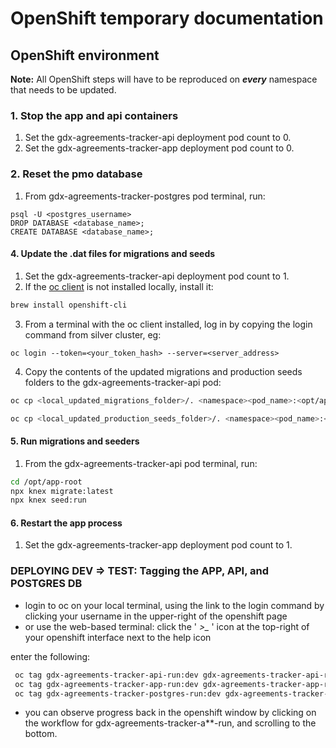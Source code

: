 # OpenShift temporary documentation

## OpenShift environment
**Note:** All OpenShift steps will have to be reproduced on ***every*** namespace that needs to be updated.
### 1. Stop the app and api containers
1. Set the gdx-agreements-tracker-api deployment pod count to 0.
2. Set the gdx-agreements-tracker-app deployment pod count to 0.
### 2. Reset the pmo database
1. From gdx-agreements-tracker-postgres pod terminal, run:
```postgres
psql -U <postgres_username>
DROP DATABASE <database_name>;
CREATE DATABASE <database_name>;
```

#### 4. Update the .dat files for migrations and seeds
1. Set the gdx-agreements-tracker-api deployment pod count to 1.
2. If the [oc client](https://docs.openshift.com/container-platform/4.11/cli_reference/openshift_cli/getting-started-cli.html) is not installed locally, install it:
```bash
brew install openshift-cli
```
3. From a terminal with the oc client installed, log in by copying the login command from silver cluster, eg:
```
oc login --token=<your_token_hash> --server=<server_address>
```
4. Copy the contents of the updated migrations and production seeds folders to the gdx-agreements-tracker-api pod:
```bash
oc cp <local_updated_migrations_folder>/. <namespace><pod_name>:<opt/api-root/src/database/migrations>

oc cp <local_updated_production_seeds_folder>/. <namespace><pod_name>:<opt/api-root/src/database/production_seeds>
```

#### 5. Run migrations and seeders
1. From the gdx-agreements-tracker-api pod terminal, run:
```bash
cd /opt/app-root
npx knex migrate:latest
npx knex seed:run
```
#### 6. Restart the app process
1. Set the gdx-agreements-tracker-app deployment pod count to 1.



### DEPLOYING DEV => TEST:  Tagging the APP, API, and POSTGRES DB

* login to oc on your local terminal, using the link to the login command by clicking your username in the upper-right of the openshift page
* or use the web-based terminal: click the  ' *>_* ' icon at the top-right of your openshift interface next to the help icon

enter the following:

```bash
 oc tag gdx-agreements-tracker-api-run:dev gdx-agreements-tracker-api-run:test
 oc tag gdx-agreements-tracker-app-run:dev gdx-agreements-tracker-app-run:test
 oc tag gdx-agreements-tracker-postgres-run:dev gdx-agreements-tracker-postgres-run:test
```

* you can observe progress back in the openshift window by clicking on the workflow for gdx-agreements-tracker-a**-run, and scrolling to the bottom.